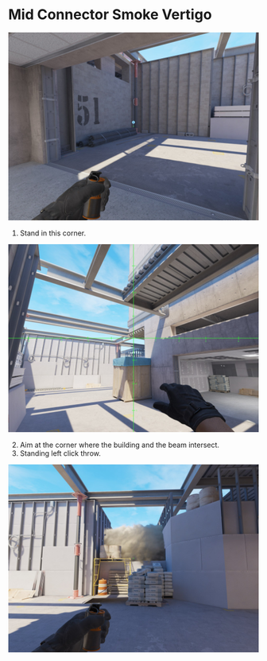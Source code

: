# Mid Connector Smoke Vertigo

![Spot](./pos.jpg)

1. Stand in this corner.

![Aim](./aim.jpg)

2. Aim at the corner where the building and the beam intersect.
3. Standing left click throw.

![Result](./res.jpg)   